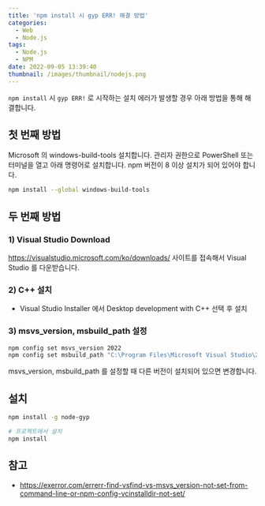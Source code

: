 ```yaml
---
title: 'npm install 시 gyp ERR! 해결 방법'
categories:
  - Web
  - Node.js
tags:
  - Node.js
  - NPM
date: 2022-09-05 13:39:40
thumbnail: /images/thumbnail/nodejs.png
---
```


`npm install` 시 `gyp ERR!` 로 시작하는 설치 에러가 발생할 경우 아래 방법을 통해 해결합니다.

## 첫 번째 방법

Microsoft 의 windows-build-tools 설치합니다. 관리자 권한으로 PowerShell 또는 터미널을 열고 아래 명령어로 설치합니다.
npm 버전이 8 이상 설치가 되어 있어야 합니다.

```bash
npm install --global windows-build-tools
```

## 두 번째 방법

### 1) Visual Studio Download

https://visualstudio.microsoft.com/ko/downloads/ 사이트를 접속해서 Visual Studio 를 다운받습니다.

### 2) C++ 설치

- Visual Studio Installer 에서 Desktop development with C++ 선택 후 설치

### 3) msvs_version, msbuild_path 설정 

```bash
npm config set msvs_version 2022
npm config set msbuild_path "C:\Program Files\Microsoft Visual Studio\2022\Community\Msbuild\Current\Bin\MSBuild.exe"
```

msvs_version, msbuild_path 를 설정할 때 다른 버전이 설치되어 있으면 변경합니다.

## 설치

```bash
npm install -g node-gyp

# 프로젝트에서 설치
npm install
```

## 참고

- https://exerror.com/errerr-find-vsfind-vs-msvs_version-not-set-from-command-line-or-npm-config-vcinstalldir-not-set/
